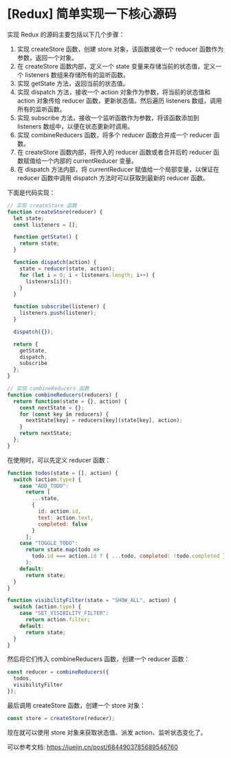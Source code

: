 # [Redux] 简单实现一下核心源码

实现 Redux 的源码主要包括以下几个步骤：

1. 实现 createStore 函数，创建 store 对象，该函数接收一个 reducer 函数作为参数，返回一个对象。
2. 在 createStore 函数内部，定义一个 state 变量来存储当前的状态值，定义一个 listeners 数组来存储所有的监听函数。
3. 实现 getState 方法，返回当前的状态值。
4. 实现 dispatch 方法，接收一个 action 对象作为参数，将当前的状态值和 action 对象传给 reducer 函数，更新状态值。然后遍历 listeners 数组，调用所有的监听函数。
5. 实现 subscribe 方法，接收一个监听函数作为参数，将该函数添加到 listeners 数组中，以便在状态更新时调用。
6. 实现 combineReducers 函数，将多个 reducer 函数合并成一个 reducer 函数。
7. 在 createStore 函数内部，将传入的 reducer 函数或者合并后的 reducer 函数赋值给一个内部的 currentReducer 变量。
8. 在 dispatch 方法内部，将 currentReducer 赋值给一个局部变量，以保证在 reducer 函数中调用 dispatch 方法时可以获取到最新的 reducer 函数。

下面是代码实现：

```javascript
// 实现 createStore 函数
function createStore(reducer) {
  let state;
  const listeners = [];

  function getState() {
    return state;
  }

  function dispatch(action) {
    state = reducer(state, action);
    for (let i = 0; i < listeners.length; i++) {
      listeners[i]();
    }
  }

  function subscribe(listener) {
    listeners.push(listener);
  }

  dispatch({});

  return {
    getState,
    dispatch,
    subscribe
  };
}

// 实现 combineReducers 函数
function combineReducers(reducers) {
  return function(state = {}, action) {
    const nextState = {};
    for (const key in reducers) {
      nextState[key] = reducers[key](state[key], action);
    }
    return nextState;
  };
}
```

在使用时，可以先定义 reducer 函数：

```javascript
function todos(state = [], action) {
  switch (action.type) {
    case "ADD_TODO":
      return [
        ...state,
        {
          id: action.id,
          text: action.text,
          completed: false
        }
      ];
    case "TOGGLE_TODO":
      return state.map(todo =>
        todo.id === action.id ? { ...todo, completed: !todo.completed } : todo
      );
    default:
      return state;
  }
}

function visibilityFilter(state = "SHOW_ALL", action) {
  switch (action.type) {
    case "SET_VISIBILITY_FILTER":
      return action.filter;
    default:
      return state;
  }
}
```

然后将它们传入 combineReducers 函数，创建一个 reducer 函数：

```javascript
const reducer = combineReducers({
  todos,
  visibilityFilter
});
```

最后调用 createStore 函数，创建一个 store 对象：

```javascript
const store = createStore(reducer);
```

现在就可以使用 store 对象来获取状态值、派发 action、监听状态变化了。


可以参考文档: https://juejin.cn/post/6844903785689546760